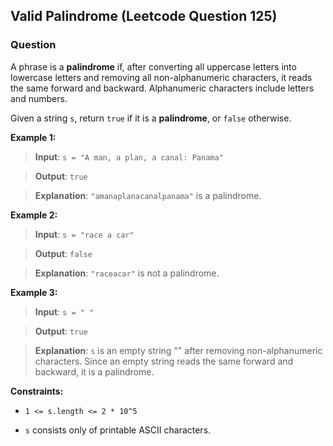 ## Valid Palindrome (Leetcode Question 125)

### Question
A phrase is a **palindrome** if, after converting all uppercase letters into lowercase letters and removing all non-alphanumeric characters, it reads the same forward and backward. Alphanumeric characters include letters and numbers.

Given a string `s`, return `true` if it is a **palindrome**, or `false` otherwise.

**Example 1:**

> **Input**: `s = "A man, a plan, a canal: Panama"`

> **Output**: `true`

> **Explanation**: `"amanaplanacanalpanama"` is a palindrome.

**Example 2:**

> **Input**: `s = "race a car"`

> **Output**: `false`

> **Explanation**: `"raceacar"` is not a palindrome.

**Example 3:**

> **Input**: `s = " "`

> **Output**: `true`

> **Explanation**: `s` is an empty string "" after removing non-alphanumeric characters.
Since an empty string reads the same forward and backward, it is a palindrome.

**Constraints:**

- `1 <= s.length <= 2 * 10^5`

- `s` consists only of printable ASCII characters.
